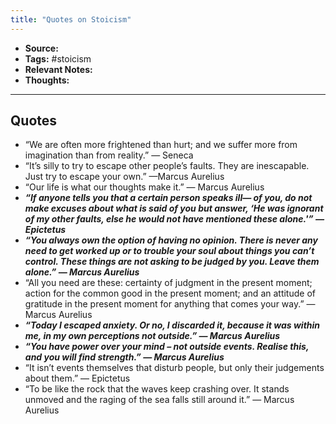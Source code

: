 ```yaml
---
title: "Quotes on Stoicism"
---
```


- **Source:**
- **Tags:** #stoicism 
- **Relevant Notes:**
- **Thoughts:**

---

## Quotes
- “We are often more frightened than hurt; and we suffer more from imagination than from reality.” — Seneca
- “It’s silly to try to escape other people’s faults. They are inescapable. Just try to escape your own.” —Marcus Aurelius
- “Our life is what our thoughts make it.” — Marcus Aurelius
- ***“If anyone tells you that a certain person speaks ill— of you, do not make excuses about what is said of you but answer, ‘He was ignorant of my other faults, else he would not have mentioned these alone.'” — Epictetus***
- ***“You always own the option of having no opinion. There is never any need to get worked up or to trouble your soul about things you can’t control. These things are not asking to be judged by you. Leave them alone.” — Marcus Aurelius***
- “All you need are these: certainty of judgment in the present moment; action for the common good in the present moment; and an attitude of gratitude in the present moment for anything that comes your way.” — Marcus Aurelius
- ***“Today I escaped anxiety. Or no, I discarded it, because it was within me, in my own perceptions not outside.” — Marcus Aurelius***
- ***“You have power over your mind – not outside events. Realise this, and you will find strength.” — Marcus Aurelius***
- “It isn’t events themselves that disturb people, but only their judgements about them.” — Epictetus
- “To be like the rock that the waves keep crashing over. It stands unmoved and the raging of the sea falls still around it.” — Marcus Aurelius